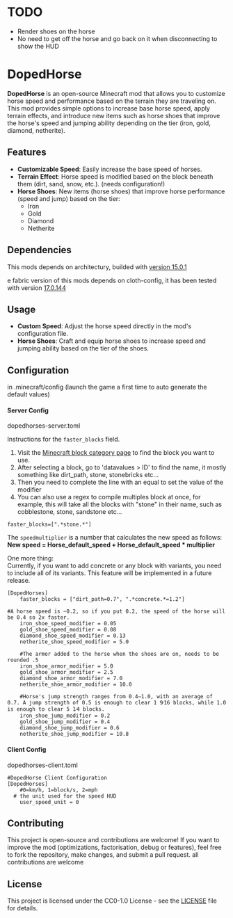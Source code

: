 
# TODO

- Render shoes on the horse
- No need to get off the horse and go back on it when disconnecting to show the HUD

# DopedHorse

**DopedHorse** is an open-source Minecraft mod that allows you to customize horse speed and performance based on the terrain they are traveling on. This mod provides simple options to increase base horse speed, apply terrain effects, and introduce new items such as horse shoes that improve the horse's speed and jumping ability depending on the tier (iron, gold, diamond, netherite).

## Features

- **Customizable Speed**: Easily increase the base speed of horses.
- **Terrain Effect**: Horse speed is modified based on the block beneath them (dirt, sand, snow, etc.). (needs configuration!)
- **Horse Shoes**: New items (horse shoes) that improve horse performance (speed and jump) based on the tier:
  - Iron
  - Gold
  - Diamond
  - Netherite

## Dependencies

This mods depends on architectury, builded with [version 15.0.1](https://www.curseforge.com/minecraft/mc-mods/architectury-api/files/5959950)

e fabric version of this mods depends on cloth-config, it has been tested with version [17.0.144](https://www.curseforge.com/minecraft/mc-mods/cloth-config/files/5987042)

## Usage

- **Custom Speed**: Adjust the horse speed directly in the mod's configuration file.
- **Horse Shoes**: Craft and equip horse shoes to increase speed and jumping ability based on the tier of the shoes.

## Configuration

in .minecraft/config (launch the game a first time to auto generate the default values)

#### Server Config
dopedhorses-server.toml

Instructions for the `faster_blocks` field.
1. Visit the [Minecraft block category page](https://minecraft.fandom.com/wiki/Category:Blocks) to find the block you want to use.
2. After selecting a block, go to 'datavalues > ID' to find the name, it mostly something like dirt_path, stone, stonebricks etc...
3. Then you need to complete the line with an equal to set the value of the modifier
4. You can also use a regex to compile multiples block at once, for example, this will take all the blocks with "stone" in their name, such as cobblestone, stone, sandstone etc...
  
```
faster_blocks=[".*stone.*"] 
```

The `speedmultiplier` is a number that calculates the new speed as follows:  
**New speed = Horse_default_speed + Horse_default_speed * multiplier**

One more thing:  
Currently, if you want to add concrete or any block with variants, you need to include all of its variants. This feature will be implemented in a future release.


```
[DopedHorses]
	faster_blocks = ["dirt_path=0.7", ".*concrete.*=1.2"]

#A horse speed is ~0.2, so if you put 0.2, the speed of the horse will be 0.4 so 2x faster.
	iron_shoe_speed_modifier = 0.05
	gold_shoe_speed_modifier = 0.08
	diamond_shoe_speed_modifier = 0.13
	netherite_shoe_speed_modifier = 5.0

	#The armor added to the horse when the shoes are on, needs to be rounded .5
	iron_shoe_armor_modifier = 5.0
	gold_shoe_armor_modifier = 2.5
	diamond_shoe_armor_modifier = 7.0
	netherite_shoe_armor_modifier = 10.0

	#Horse's jump strength ranges from 0.4–1.0, with an average of 0.7. A jump strength of 0.5 is enough to clear 1 9⁄16 blocks, while 1.0 is enough to clear 5 1⁄4 blocks.
	iron_shoe_jump_modifier = 0.2
	gold_shoe_jump_modifier = 0.4
	diamond_shoe_jump_modifier = 0.6
	netherite_shoe_jump_modifier = 10.8
```

#### Client Config
dopedhorses-client.toml
```
#DopedHorse Client Configuration 
[DopedHorses]
	#0=km/h, 1=block/s, 2=mph
  # the unit used for the speed HUD
	user_speed_unit = 0
```

## Contributing

This project is open-source and contributions are welcome! If you want to improve the mod (optimizations, factorisation, debug or features), feel free to fork the repository, make changes, and submit a pull request.
all contributions are welcome 

## License

This project is licensed under the CC0-1.0 License - see the [LICENSE](LICENSE) file for details.

